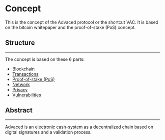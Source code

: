 # Concept
This is the concept of the Advaced protocol or the shortcut VAC.
It is based on the bitcoin whitepaper and the proof-of-stake (PoS) concept.

## Structure
---
The concept is based on these 6 parts:

- [Blockchain](./blockchain.md)
- [Transactions](./transactions.md)
- [Proof-of-stake (PoS)](./proof-of-stake.md)
- [Network](./network.md)
- [Privacy](./privacy.md)
- [Vulnerabilities](./vulnerabilities.md)

## Abstract
---
Advaced is an electronic cash-system as a decentralized chain based on digital signatures and a validation process.
